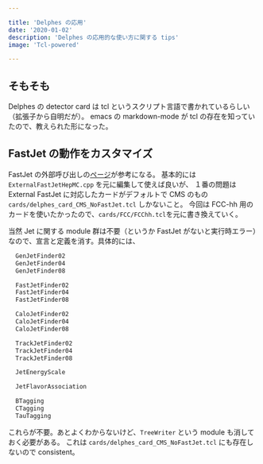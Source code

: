 ```yaml
---

title: 'Delphes の応用'
date: '2020-01-02'
description: 'Delphes の応用的な使い方に関する tips'
image: 'Tcl-powered'

---
```


## そもそも ##

Delphes の detector card は tcl というスクリプト言語で書かれているらしい（拡張子から自明だが）。
emacs の markdown-mode が tcl の存在を知っていたので、教えられた形になった。

## FastJet の動作をカスタマイズ ##

FastJet の外部呼び出しの[ページ][1]が参考になる。
基本的には `ExternalFastJetHepMC.cpp` を元に編集して使えば良いが、
１番の問題は External FastJet に対応したカードがデフォルトで CMS のもの `cards/delphes_card_CMS_NoFastJet.tcl​` しかないこと。
今回は FCC-hh 用のカードを使いたかったので、`cards/FCC/FCChh.tcl​` を元に書き換えていく。

当然 Jet に関する module 群は不要（というか FastJet がないと実行時エラー）なので、宣言と定義を消す。具体的には、

``` tcl
  GenJetFinder02
  GenJetFinder04
  GenJetFinder08

  FastJetFinder02
  FastJetFinder04
  FastJetFinder08

  CaloJetFinder02
  CaloJetFinder04
  CaloJetFinder08

  TrackJetFinder02
  TrackJetFinder04
  TrackJetFinder08

  JetEnergyScale

  JetFlavorAssociation

  BTagging
  CTagging
  TauTagging
```

これらが不要。あとよくわからないけど、`TreeWriter` という module も消しておく必要がある。
これは `cards/delphes_card_CMS_NoFastJet.tcl​` にも存在しないので consistent。

[1]:https://cp3.irmp.ucl.ac.be/projects/delphes/wiki/WorkBook/ExternalFastJet
